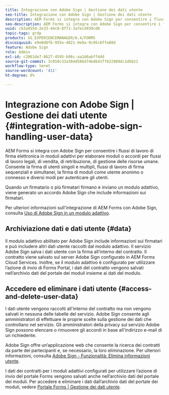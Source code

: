 ```yaml
---
title: Integrazione con Adobe Sign | Gestione dei dati utente
seo-title: Integrazione con Adobe Sign | Gestione dei dati utente
description: AEM Forms si integra con Adobe Sign per consentire i flussi di lavoro di firma elettronica in moduli adattivi per elaborare moduli o accordi per flussi di lavoro legali, di vendita, di retribuzione, di gestione delle risorse umane. Approfondisci i dati utente, gli archivi dati e accedi ed elimina i dati utente.
seo-description: AEM Forms si integra con Adobe Sign per consentire i flussi di lavoro di firma elettronica in moduli adattivi per elaborare moduli o accordi per flussi di lavoro legali, di vendita, di retribuzione, di gestione delle risorse umane. Approfondisci i dati utente, gli archivi dati e accedi ed elimina i dati utente.
uuid: cb3a455d-2e33-44c8-8f71-3a7ecd939cd8
topic-tags: grdp
products: SG_EXPERIENCEMANAGER/6.4/FORMS
discoiquuid: e9e0d8fb-955e-4021-9e9a-9c95c6ffe88d
feature: Adobe Sign
role: Admin
exl-id: c2061de7-8627-4595-b96c-aa2d6abffddd
source-git-commit: 3c050c33a384d586d74bd641f7622989dc1d6b22
workflow-type: tm+mt
source-wordcount: '411'
ht-degree: 0%

---
```


# Integrazione con Adobe Sign | Gestione dei dati utente {#integration-with-adobe-sign-handling-user-data}

AEM Forms si integra con Adobe Sign per consentire i flussi di lavoro di firma elettronica in moduli adattivi per elaborare moduli o accordi per flussi di lavoro legali, di vendita, di retribuzione, di gestione delle risorse umane. Consente la firma di utenti singoli e multipli, flussi di lavoro di firma sequenziali e simultanei, la firma di moduli come utente anonimo o connesso e diversi modi per autenticare gli utenti.

Quando un firmatario o più firmatari firmano e inviano un modulo adattivo, viene generato un accordo Adobe Sign che include informazioni sui firmatari.

Per ulteriori informazioni sull&#39;integrazione di AEM Forms con Adobe Sign, consulta [Uso di Adobe Sign in un modulo adattivo](/help/forms/using/working-with-adobe-sign.md).

## Archiviazione dati e dati utente {#data}

Il modulo adattivo abilitato per Adobe Sign include informazioni sui firmatari e può includere altri dati utente raccolti dal modulo adattivo. Il servizio Adobe Sign salva i dati utente con la firma all’interno del contratto. Il contratto viene salvato sul server Adobe Sign configurato in AEM Forms Cloud Services. Inoltre, se il modulo adattivo è configurato per utilizzare l’azione di invio di Forms Portal, i dati del contratto vengono salvati nell’archivio dati del portale dei moduli insieme ai dati del modulo.

## Accedere ed eliminare i dati utente {#access-and-delete-user-data}

I dati utente vengono raccolti all&#39;interno del contratto ma non vengono salvati in nessuna delle tabelle del servizio. Adobe Sign consente agli amministratori di effettuare le proprie scelte sulla gestione dei dati che controllano nel servizio. Gli amministratori della privacy sul servizio Adobe Sign possono elencare o rimuovere gli accordi in base all&#39;indirizzo e-mail di un richiedente.

Adobe Sign offre un’applicazione web che consente la ricerca dei contratti da parte dei partecipanti e, se necessario, la loro eliminazione. Per ulteriori informazioni, consulta [Adobe Sign - Funzionalità: Elimina informazioni utente](https://helpx.adobe.com/sign/help/adobesign_gdpr_user_deletion.html).

I dati dei contratti per i moduli adattivi configurati per utilizzare l’azione di invio del portale Forms vengono salvati anche nell’archivio dati del portale dei moduli. Per accedere e eliminare i dati dall’archivio dati del portale dei moduli, vedere [Portale Forms | Gestione dei dati utente](/help/forms/using/forms-portal-handling-user-data.md).
